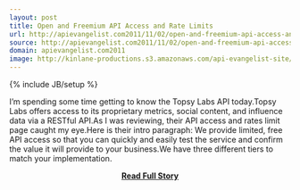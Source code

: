 ```yaml
---
layout: post
title: Open and Freemium API Access and Rate Limits
url: http://apievangelist.com2011/11/02/open-and-freemium-api-access-and-rate-limits/
source: http://apievangelist.com2011/11/02/open-and-freemium-api-access-and-rate-limits/
domain: apievangelist.com2011
image: http://kinlane-productions.s3.amazonaws.com/api-evangelist-site/blog/top-labs-logo.jpg
---
```

{% include JB/setup %}<p>I’m spending some time getting to know the Topsy Labs API today.Topsy Labs offers access to its proprietary metrics, social content, and influence data via a RESTful API.As I was reviewing, their API access and rates limit page caught my eye.Here is their intro paragraph: We provide limited, free API access so that you can quickly and easily test the service and confirm the value it will provide to your business.We have three different tiers to match your implementation.</p>
<center><p><a href="http://apievangelist.com2011/11/02/open-and-freemium-api-access-and-rate-limits/" style='padding:25px; font-sze:18px; font-weight: bold;'>Read Full Story</a></p></center>

